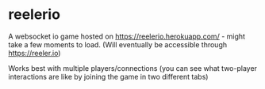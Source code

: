 # reelerio
 
A websocket io game hosted on https://reelerio.herokuapp.com/ - might take a few moments to load. (Will eventually be accessible through https://reeler.io)

Works best with multiple players/connections (you can see what two-player interactions are like by joining the game in two different tabs)
